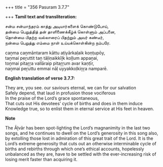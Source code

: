 +++
title = "356 Pasuram 3.7.7"

+++
**Tamil text and transliteration:**

சன்ம சன்மாந்தரம் காத்து அடியார்களைக் கொண்டுபோய்,  
தன்மை பெறுத்தித் தன் தாளிணைக்கீழ்க் கொள்ளும் அப்பனை,  
தொன்மை பிதற்ற வல்லாரைப் பிதற்றும் அவர் கண்டீர்,  
நன்மை பெறுத்து எம்மை நாள் உய்யக்கொள்கின்ற நம்பரே.

caṉma caṉmāntaram kāttu aṭiyārkaḷaik koṇṭupōy,  
taṉmai peṟuttit taṉ tāḷiṇaikkīḻk koḷḷum appaṉai,  
toṉmai pitaṟṟa vallāraip pitaṟṟum avar kaṇṭīr,  
naṉmai peṟuttu emmai nāḷ uyyakkoḷkiṉṟa namparē.

**English translation of verse 3.7.7:**

They are, you see. our saviours eternal, we can for our salvation  
Safely depend, that laud in profusion those vociferous  
In the praise of the Lord’s grace spontaneous,  
That cuts out His devotees’ cycle of births and does in them induce  
Knowledge true, so to enlist them in eternal service at His feet in heaven.

**Note**

The Āḻvār has been spot-lighting the Lord’s magnanimity in the last two songs, and he continues to dwell on the Lord’s generosity in this song also, by extolling those lost in admiration of this great trait of the Lord. It is the Lord’s extreme generosity that cuts out an otherwise interminable cycle of births and rebirths through which one’s ethical accounts, hopelessly unbalanced as they are, have to be settled with the ever-increasing risk of losing merit faster than acquiring it.


